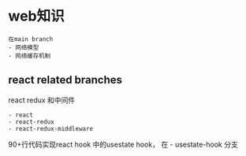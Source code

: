 # web知识 
    在main branch
    - 网络模型
    - 网络缓存机制
## react related branches
react redux 和中间件 
    
    - react
    - react-redux
    - react-redux-middleware

90+行代码实现react hook 中的usestate hook， 在
    - usestate-hook
分支
